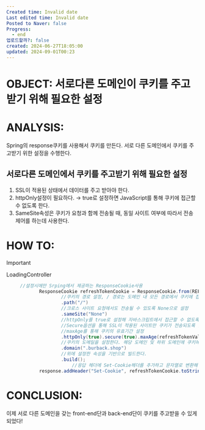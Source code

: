```yaml
---
Created time: Invalid date
Last edited time: Invalid date
Posted to Naver: false
Progress:
  - end
업로드할까?: false
created: 2024-06-27T18:05:00
updated: 2024-09-01T00:23
---
```

# OBJECT: 서로다른 도메인이 쿠키를 주고받기 위해 필요한 설정

# ANALYSIS:

Spring의 response쿠키를 사용해서 쿠키를 만든다. 서로 다른 도메인에서 쿠키를 주고받기 위한 설정을 수행한다.

  

## 서로다른 도메인에서 쿠키를 주고받기 위해 필요한 설정

1. SSL이 적용된 상태에서 데이터를 주고 받아야 한다.
2. httpOnly설정이 필요하다. → true로 설정하면 JavaScript를 통해 쿠키에 접근할 수 없도록 한다.
3. SameSite속성은 쿠키가 요청과 함께 전송될 때, 동일 사이트 여부에 따라서 전송 제어를 하는데 사용한다.

  

# HOW TO:

> [!important]  
> LoadingController  

```Java
     //설정시에만 Srping에서 제공하는 ResponseCookie사용
            ResponseCookie refreshTokenCookie = ResponseCookie.from(REFRESH_TOKEN_COOKIE_NAME, refreshToken)
                    //쿠키의 경로 설정, / 경로는 도메인 내 모든 경로에서 쿠키에 접근할 수 있다.
                    .path("/")
                    //크로스 사이트 요청에서도 전송될 수 있도록 None으로 설정
                    .sameSite("None")
                    //httpOnly를 true로 설정해 자바스크립트에서 접근할 수 없도록 지정
                    //Secure옵션을 통해 SSL이 적용된 사이트만 쿠키가 전송되도록 함
                    //maxAge를 통해 쿠키의 유효기간 설정
                    .httpOnly(true).secure(true).maxAge(refreshTokenValidityInSeconds)
                    //쿠키의 도메일을 설정한다. 해당 도메인 및 하위 도메인에 쿠키에서 접근할 수 있도록 함
                    .domain(".burback.shop")
                    //위에 설정한 속성을 기반으로 빌드한다.
                    .build();
						//응답 헤더에 Set-Cookie헤더를 추가하고 문자열로 변환해 헤더의 값으로 지정한다.
            response.addHeader("Set-Cookie", refreshTokenCookie.toString());
```

  

# CONCLUSION:

이제 서로 다른 도메인을 갖는 front-end단과 back-end단이 쿠키를 주고받을 수 있게 되었다!